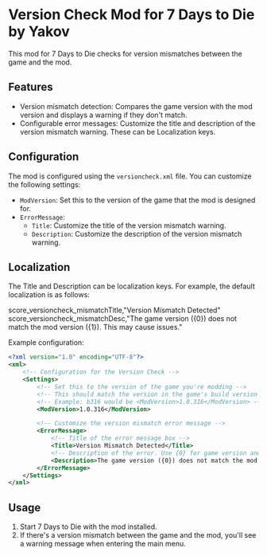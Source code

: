 # Version Check Mod for 7 Days to Die by Yakov

This mod for 7 Days to Die checks for version mismatches between the game and the mod.

## Features

- Version mismatch detection: Compares the game version with the mod version and displays a warning if they don't match.
- Configurable error messages: Customize the title and description of the version mismatch warning. These can be Localization keys.

## Configuration

The mod is configured using the `versioncheck.xml` file. You can customize the following settings:

- `ModVersion`: Set this to the version of the game that the mod is designed for.
- `ErrorMessage`:
    - `Title`: Customize the title of the version mismatch warning.
    - `Description`: Customize the description of the version mismatch warning.

## Localization
The Title and Description can be localization keys. For example, the default localization is as follows:

  score_versioncheck_mismatchTitle,"Version Mismatch Detected"
  score_versioncheck_mismatchDesc,"The game version ({0}) does not match the mod version ({1}). This may cause issues."

Example configuration:

```xml
<?xml version="1.0" encoding="UTF-8"?>
<xml>
    <!-- Configuration for the Version Check -->
    <Settings>
        <!-- Set this to the version of the game you're modding -->
        <!-- This should match the version in the game's build version which is visible in the main menu (top right) -->
        <!-- Example: b316 would be <ModVersion>1.0.316</ModVersion> -->
        <ModVersion>1.0.316</ModVersion>

        <!-- Customize the version mismatch error message -->
        <ErrorMessage>
            <!-- Title of the error message box -->
            <Title>Version Mismatch Detected</Title>
            <!-- Description of the error. Use {0} for game version and {1} for mod version -->
            <Description>The game version ({0}) does not match the mod version ({1}). This may cause issues.</Description>
        </ErrorMessage>
    </Settings>
</xml>
```

## Usage

1. Start 7 Days to Die with the mod installed.
2. If there's a version mismatch between the game and the mod, you'll see a warning message when entering the main menu.
